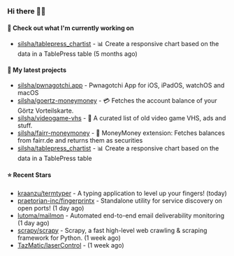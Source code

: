 ### Hi there 🦊👋

#### 👷 Check out what I'm currently working on

- [silsha/tablepress_chartist](https://github.com/silsha/tablepress_chartist) - 📊 Create a responsive chart based on the data in a TablePress table (5 months ago)

#### 🌱 My latest projects

- [silsha/pwnagotchi.app](https://github.com/silsha/pwnagotchi.app) - Pwnagotchi App for iOS, iPadOS, watchOS and macOS
- [silsha/goertz-moneymoney](https://github.com/silsha/goertz-moneymoney) - 💳 Fetches the account balance of your Görtz Vorteilskarte.
- [silsha/videogame-vhs](https://github.com/silsha/videogame-vhs) - 👾 A curated list of old video game VHS, ads and stuff.
- [silsha/fairr-moneymoney](https://github.com/silsha/fairr-moneymoney) - 💸 MoneyMoney extension: Fetches balances from fairr.de and returns them as securities
- [silsha/tablepress_chartist](https://github.com/silsha/tablepress_chartist) - 📊 Create a responsive chart based on the data in a TablePress table

#### ⭐ Recent Stars

- [kraanzu/termtyper](https://github.com/kraanzu/termtyper) - A typing application to level up your fingers! (today)
- [praetorian-inc/fingerprintx](https://github.com/praetorian-inc/fingerprintx) - Standalone utility for service discovery on open ports!  (1 day ago)
- [lutoma/mailmon](https://github.com/lutoma/mailmon) - Automated end-to-end email deliverability monitoring (1 day ago)
- [scrapy/scrapy](https://github.com/scrapy/scrapy) - Scrapy, a fast high-level web crawling &amp; scraping framework for Python. (1 week ago)
- [TazMatic/laserControl](https://github.com/TazMatic/laserControl) -  (1 week ago)

